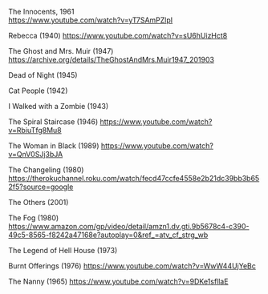 The Innocents, 1961  
https://www.youtube.com/watch?v=yT7SAmPZlpI  

Rebecca (1940) 
https://www.youtube.com/watch?v=sU6hUizHct8

The Ghost and Mrs. Muir (1947)
https://archive.org/details/TheGhostAndMrs.Muir1947_201903

Dead of Night (1945)

Cat People (1942)

I Walked with a Zombie (1943)

The Spiral Staircase (1946)
https://www.youtube.com/watch?v=RbiuTfg8Mu8

The Woman in Black (1989)
https://www.youtube.com/watch?v=QnV0SJj3bJA

The Changeling (1980)
https://therokuchannel.roku.com/watch/fecd47ccfe4558e2b21dc39bb3b652f5?source=google

The Others (2001)

The Fog (1980)
https://www.amazon.com/gp/video/detail/amzn1.dv.gti.9b5678c4-c390-49c5-8565-f8242a47168e?autoplay=0&ref_=atv_cf_strg_wb

The Legend of Hell House (1973)

Burnt Offerings (1976)
https://www.youtube.com/watch?v=WwW44UjYeBc

The Nanny (1965)
https://www.youtube.com/watch?v=9DKe1sfllaE
